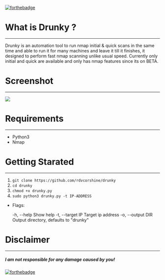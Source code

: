 [![forthebadge](https://forthebadge.com/images/badges/made-with-python.svg)](https://forthebadge.com)


# What is Drunky ?
***
Drunky is an automation tool to run nmap initial & quick scans in the same time and able to run it for many machines and leave it till it finishes, it designed to perform fast nmap scanning unlike usual speed.
Currently only initial and quick are available and only has nmap features since its on BETA.

# Screenshot
***
![](https://i.imgur.com/ugKNNTX.png)

# Requirements
***
- Python3
- Nmap

# Getting Starated
***
1. ```git clone https://github.com/rdvcorshine/drunky```
2. ```cd drunky```
3. ```chmod +x drunky.py```
4. ```sudo python3 drunky.py -t IP-ADDRESS```

- Flags:

    -h, --help                  Show help
    -t, --target IP             Target ip address
    -o, --output DIR            Output directory, defaults to "drunky"

# Disclaimer
***
##### I am not responsible for any damage caused by you!







[![forthebadge](https://forthebadge.com/images/badges/check-it-out.svg)](https://forthebadge.com)

